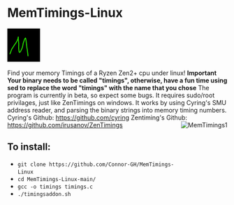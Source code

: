 # MemTimings-Linux
![](https://github.com/Connor-GH/MemTimings-Linux/blob/main/logo.png?raw=true)


Find your memory Timings of a Ryzen Zen2+ cpu under linux!
**Important** **Your binary needs to be called "timings", otherwise, have a fun time using** 
**sed to replace the word "timings" with the name that you chose**
The program is currently in beta, so expect some bugs.
It requires sudo/root privilages, just like ZenTimings on windows.
It works by using Cyring's SMU address reader, and parsing the 
binary strings into memory timing numbers.
Cyring's Github: https://github.com/cyring
Zentiming's Github: https://github.com/irusanov/ZenTimings
<img src="https://i.imgur.com/sm2VGuO.png" alt="MemTimings1" align="right" height="387px">
## To install:
* ``git clone https://github.com/Connor-GH/MemTimings-Linux``
* ``cd MemTimings-Linux-main/``
* ``gcc -o timings timings.c``
* ``./timingsaddon.sh``
